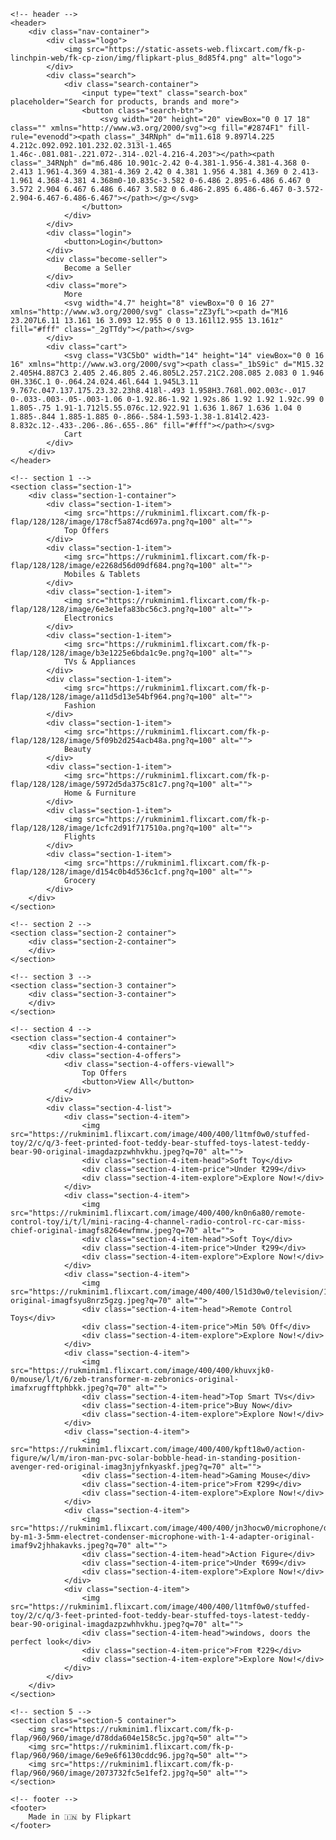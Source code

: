 
<!DOCTYPE html>
<html lang="en">
<head>
    <meta charset="UTF-8">
    <meta http-equiv="X-UA-Compatible" content="IE=edge">
    <meta name="viewport" content="width=device-width, initial-scale=1.0">
    <title>Flipkart Clone</title>
    <link rel="shortcut icon" href="https://static-assets-web.flixcart.com/www/promos/new/20150528-140547-favicon-retina.ico" type="image/x-icon">
    <link rel="stylesheet" href="style.css">
</head>
<body>

    <!-- header -->
    <header>
        <div class="nav-container">
            <div class="logo">
                <img src="https://static-assets-web.flixcart.com/fk-p-linchpin-web/fk-cp-zion/img/flipkart-plus_8d85f4.png" alt="logo">
            </div>
            <div class="search">
                <div class="search-container">
                    <input type="text" class="search-box" placeholder="Search for products, brands and more">
                    <button class="search-btn">
                        <svg width="20" height="20" viewBox="0 0 17 18" class="" xmlns="http://www.w3.org/2000/svg"><g fill="#2874F1" fill-rule="evenodd"><path class="_34RNph" d="m11.618 9.897l4.225 4.212c.092.092.101.232.02.313l-1.465 1.46c-.081.081-.221.072-.314-.02l-4.216-4.203"></path><path class="_34RNph" d="m6.486 10.901c-2.42 0-4.381-1.956-4.381-4.368 0-2.413 1.961-4.369 4.381-4.369 2.42 0 4.381 1.956 4.381 4.369 0 2.413-1.961 4.368-4.381 4.368m0-10.835c-3.582 0-6.486 2.895-6.486 6.467 0 3.572 2.904 6.467 6.486 6.467 3.582 0 6.486-2.895 6.486-6.467 0-3.572-2.904-6.467-6.486-6.467"></path></g></svg>
                    </button>
                </div>
            </div>
            <div class="login">
                <button>Login</button>
            </div>
            <div class="become-seller">
                Become a Seller
            </div>
            <div class="more">
                More
                <svg width="4.7" height="8" viewBox="0 0 16 27" xmlns="http://www.w3.org/2000/svg" class="zZ3yfL"><path d="M16 23.207L6.11 13.161 16 3.093 12.955 0 0 13.161l12.955 13.161z" fill="#fff" class="_2gTTdy"></path></svg>
            </div>
            <div class="cart">
                <svg class="V3C5bO" width="14" height="14" viewBox="0 0 16 16" xmlns="http://www.w3.org/2000/svg"><path class="_1bS9ic" d="M15.32 2.405H4.887C3 2.405 2.46.805 2.46.805L2.257.21C2.208.085 2.083 0 1.946 0H.336C.1 0-.064.24.024.46l.644 1.945L3.11 9.767c.047.137.175.23.32.23h8.418l-.493 1.958H3.768l.002.003c-.017 0-.033-.003-.05-.003-1.06 0-1.92.86-1.92 1.92s.86 1.92 1.92 1.92c.99 0 1.805-.75 1.91-1.712l5.55.076c.12.922.91 1.636 1.867 1.636 1.04 0 1.885-.844 1.885-1.885 0-.866-.584-1.593-1.38-1.814l2.423-8.832c.12-.433-.206-.86-.655-.86" fill="#fff"></path></svg>
                Cart
            </div>
        </div>
    </header>

    <!-- section 1 -->
    <section class="section-1">
        <div class="section-1-container">
            <div class="section-1-item">
                <img src="https://rukminim1.flixcart.com/fk-p-flap/128/128/image/178cf5a874cd697a.png?q=100" alt="">
                Top Offers
            </div>
            <div class="section-1-item">
                <img src="https://rukminim1.flixcart.com/fk-p-flap/128/128/image/e2268d56d09df684.png?q=100" alt="">
                Mobiles & Tablets
            </div>
            <div class="section-1-item">
                <img src="https://rukminim1.flixcart.com/fk-p-flap/128/128/image/6e3e1efa83bc56c3.png?q=100" alt="">
                Electronics
            </div>
            <div class="section-1-item">
                <img src="https://rukminim1.flixcart.com/fk-p-flap/128/128/image/b3e1225e6bda1c9e.png?q=100" alt="">
                TVs & Appliances
            </div>
            <div class="section-1-item">
                <img src="https://rukminim1.flixcart.com/fk-p-flap/128/128/image/a11d5d13e54bf964.png?q=100" alt="">
                Fashion
            </div>
            <div class="section-1-item">
                <img src="https://rukminim1.flixcart.com/fk-p-flap/128/128/image/5f09b2d254acb48a.png?q=100" alt="">
                Beauty
            </div>
            <div class="section-1-item">
                <img src="https://rukminim1.flixcart.com/fk-p-flap/128/128/image/5972d5da375c81c7.png?q=100" alt="">
                Home & Furniture
            </div>
            <div class="section-1-item">
                <img src="https://rukminim1.flixcart.com/fk-p-flap/128/128/image/1cfc2d91f717510a.png?q=100" alt="">
                Flights
            </div>
            <div class="section-1-item">
                <img src="https://rukminim1.flixcart.com/fk-p-flap/128/128/image/d154c0b4d536c1cf.png?q=100" alt="">
                Grocery
            </div>
        </div>
    </section>

    <!-- section 2 -->
    <section class="section-2 container">
        <div class="section-2-container">
        </div>
    </section>

    <!-- section 3 -->
    <section class="section-3 container">
        <div class="section-3-container">
        </div>
    </section>

    <!-- section 4 -->
    <section class="section-4 container">
        <div class="section-4-container">
            <div class="section-4-offers">
                <div class="section-4-offers-viewall">
                    Top Offers
                    <button>View All</button>
                </div>
            </div>
            <div class="section-4-list">
                <div class="section-4-item">
                    <img src="https://rukminim1.flixcart.com/image/400/400/l1tmf0w0/stuffed-toy/2/c/q/3-feet-printed-foot-teddy-bear-stuffed-toys-latest-teddy-bear-90-original-imagdazpzwhhvkhu.jpeg?q=70" alt="">
                    <div class="section-4-item-head">Soft Toy</div>
                    <div class="section-4-item-price">Under ₹299</div>
                    <div class="section-4-item-explore">Explore Now!</div>
                </div>
                <div class="section-4-item">
                    <img src="https://rukminim1.flixcart.com/image/400/400/kn0n6a80/remote-control-toy/i/t/l/mini-racing-4-channel-radio-control-rc-car-miss-chief-original-imagfs8264ewfmnw.jpeg?q=70" alt="">
                    <div class="section-4-item-head">Soft Toy</div>
                    <div class="section-4-item-price">Under ₹299</div>
                    <div class="section-4-item-explore">Explore Now!</div>
                </div>
                <div class="section-4-item">
                    <img src="https://rukminim1.flixcart.com/image/400/400/l51d30w0/television/1/k/j/-original-imagfsyu8nrz5gzg.jpeg?q=70" alt="">
                    <div class="section-4-item-head">Remote Control Toys</div>
                    <div class="section-4-item-price">Min 50% Off</div>
                    <div class="section-4-item-explore">Explore Now!</div>
                </div>
                <div class="section-4-item">
                    <img src="https://rukminim1.flixcart.com/image/400/400/khuvxjk0-0/mouse/l/t/6/zeb-transformer-m-zebronics-original-imafxrugfftphbkk.jpeg?q=70" alt="">
                    <div class="section-4-item-head">Top Smart TVs</div>
                    <div class="section-4-item-price">Buy Now</div>
                    <div class="section-4-item-explore">Explore Now!</div>
                </div>
                <div class="section-4-item">
                    <img src="https://rukminim1.flixcart.com/image/400/400/kpft18w0/action-figure/w/l/m/iron-man-pvc-solar-bobble-head-in-standing-position-avenger-red-original-imag3njyfnkyaskf.jpeg?q=70" alt="">
                    <div class="section-4-item-head">Gaming Mouse</div>
                    <div class="section-4-item-price">From ₹299</div>
                    <div class="section-4-item-explore">Explore Now!</div>
                </div>
                <div class="section-4-item">
                    <img src="https://rukminim1.flixcart.com/image/400/400/jn3hocw0/microphone/d/c/e/boya-by-m1-3-5mm-electret-condenser-microphone-with-1-4-adapter-original-imaf9v2jhhakavks.jpeg?q=70" alt="">
                    <div class="section-4-item-head">Action Figure</div>
                    <div class="section-4-item-price">Under ₹699</div>
                    <div class="section-4-item-explore">Explore Now!</div>
                </div>
                <div class="section-4-item">
                    <img src="https://rukminim1.flixcart.com/image/400/400/l1tmf0w0/stuffed-toy/2/c/q/3-feet-printed-foot-teddy-bear-stuffed-toys-latest-teddy-bear-90-original-imagdazpzwhhvkhu.jpeg?q=70" alt="">
                    <div class="section-4-item-head">windows, doors the perfect look</div>
                    <div class="section-4-item-price">From ₹229</div>
                    <div class="section-4-item-explore">Explore Now!</div>
                </div>
            </div>
        </div>
    </section>
    
    <!-- section 5 -->
    <section class="section-5 container">
        <img src="https://rukminim1.flixcart.com/fk-p-flap/960/960/image/d78dda604e158c5c.jpg?q=50" alt="">
        <img src="https://rukminim1.flixcart.com/fk-p-flap/960/960/image/6e9e6f6130cddc96.jpg?q=50" alt="">
        <img src="https://rukminim1.flixcart.com/fk-p-flap/960/960/image/2073732fc5e1fef2.jpg?q=50" alt="">
    </section>

    <!-- footer -->
    <footer>
        Made in 🇮🇳 by Flipkart
    </footer>

</body>
</html>
